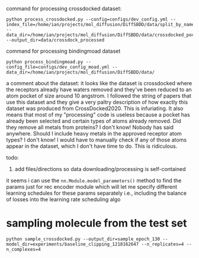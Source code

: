 command for processing crossdocked dataset:
```console
python process_crossdocked.py --config=configs/dev_config.yml --index_file=/home/ian/projects/mol_diffusion/DiffSBDD/data/split_by_name.pt --data_dir=/home/ian/projects/mol_diffusion/DiffSBDD/data/crossdocked_pocket10 --output_dir=data/crossdock_processed
```

command for processing bindingmoad dataset
```console
python process_bindingmoad.py --config_file=configs/dev_config_moad.yml --data_dir=/home/ian/projects/mol_diffusion/DiffSBDD/data/ 
```

a comment about the dataset:
it looks like the dataset is crossdocked where the receptors already have waters removed and they've been reduced to an atom pocket of size around 10 angstrom. I followed the string of papers that use this dataset and they give a very paltry description of how exactly this dataset was produced from CrossDocked2020. This is infuriating. It also means that most of my "processing" code is useless because a pocket has already been selected and certain types of atoms already removed. Did they remove all metals from proteins? I don't know! Nobody has said anywhere. Should I include heavy metals in the approved receptor atom types? I don't know! I would have to manually check if any of those atoms appear in the dataset, which I don't have time to do. This is ridiculous. 

todo:
1. add files/directions so data downloading/processing is self-contained 

it seems i can use the `nn.Module.model_parameters()` method to find the params just for rec encoder module which will let me specify different learning schedules for these params separately i.e., including 
the balance of losses into the learning rate scheduling algo

# sampling molecule from the test set

```console
python sample_crossdocked.py --output_dir=sample_epoch_130 --model_dir=experiments/baseline_clipping_1218162647 --n_replicates=4 --n_complexes=4
```